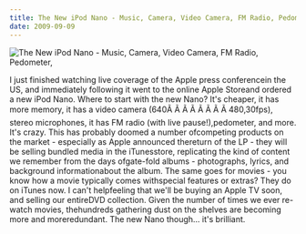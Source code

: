 ```yaml
---
title: The New iPod Nano - Music, Camera, Video Camera, FM Radio, Pedometer,
date: 2009-09-09
---
```


![The New iPod Nano - Music, Camera, Video Camera, FM Radio, Pedometer,](https://source.unsplash.com/LuQ2ex5HY3c/1600x900)


I just finished watching live coverage of the Apple press conferencein the US, and immediately following it went to the online Apple Storeand ordered a new iPod Nano. Where to start with the new Nano? It's cheaper, it has more memory, it has a video camera (640Ã Ã Ã Ã Ã Ã Ã Ã 480,30fps), stereo microphones, it has FM radio (with live pause!),pedometer, and more. It's crazy. This has probably doomed a number ofcompeting products on the market - especially as Apple announced thereturn of the LP - they will be selling bundled media in the iTunesstore, replicating the kind of content we remember from the days ofgate-fold albums - photographs, lyrics, and background informationabout the album. The same goes for movies - you know how a movie typically comes withspecial features or extras? They do on iTunes now. I can't helpfeeling that we'll be buying an Apple TV soon, and selling our entireDVD collection. Given the number of times we ever re-watch movies, thehundreds gathering dust on the shelves are becoming more and moreredundant. The new Nano though... it's brilliant.